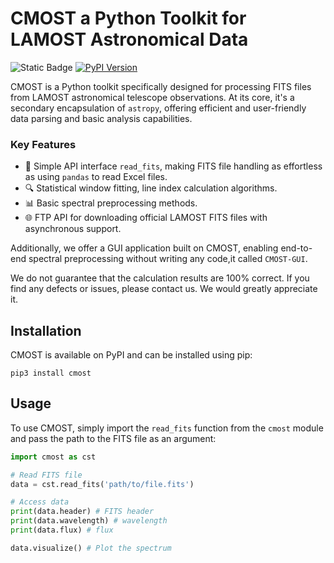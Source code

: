# CMOST a Python Toolkit for LAMOST Astronomical Data
![Static Badge](https://img.shields.io/badge/python-3.9%7C3.10%7C3.11%7C3.12%7C3.13-brightgreen?style=flat&logo=python&logoColor=%23009385&labelColor=white&color=%23009385)
[![PyPI Version](https://img.shields.io/pypi/v/cmost?color=blue)](https://pypi.org/project/cmost/)

CMOST is a Python toolkit specifically designed for processing FITS files from LAMOST astronomical telescope observations. At its core, it's a secondary encapsulation of `astropy`, offering efficient and user-friendly data parsing and basic analysis capabilities.

### Key Features
- 🚀 Simple API interface `read_fits`, making FITS file handling as effortless as using `pandas` to read Excel files.
- 🔍 Statistical window fitting, line index calculation algorithms.
- 📊 Basic spectral preprocessing methods.
- 🌐 FTP API for downloading official LAMOST FITS files with asynchronous support.

Additionally, we offer a GUI application built on CMOST, enabling end-to-end spectral preprocessing without writing any code,it called `CMOST-GUI`.

We do not guarantee that the calculation results are 100% correct. If you find any defects or issues, please contact us. We would greatly appreciate it.

## Installation

CMOST is available on PyPI and can be installed using pip:

```
pip3 install cmost
```

## Usage
To use CMOST, simply import the `read_fits` function from the `cmost` module and pass the path to the FITS file as an argument:

```python
import cmost as cst

# Read FITS file
data = cst.read_fits('path/to/file.fits')

# Access data
print(data.header) # FITS header
print(data.wavelength) # wavelength
print(data.flux) # flux

data.visualize() # Plot the spectrum
```
